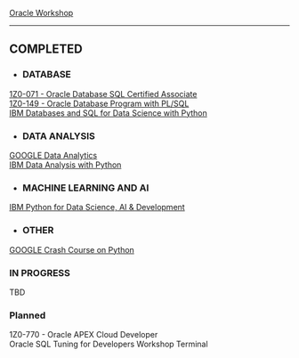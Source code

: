 [Oracle Workshop](https://mylearn.oracle.com/ou/home)

---

## COMPLETED
* ### DATABASE  
[1Z0-071 - Oracle Database SQL Certified Associate](https://catalog-education.oracle.com/pls/certview/sharebadge?id=932D2892E212E77523990F76C9348190BBFF781AFC744FB59D6282116A838CE0)  
[1Z0-149 - Oracle Database Program with PL/SQL](https://catalog-education.oracle.com/pls/certview/sharebadge?id=06F0DDA47A4041B86E78F364E42697CF9E94B18F500FF061D41F72A5A3751E2F)  
[IBM Databases and SQL for Data Science with Python](https://www.coursera.org/account/accomplishments/verify/DX3WS2EKPG4X)

* ### DATA ANALYSIS  
[GOOGLE Data Analytics](https://www.coursera.org/account/accomplishments/professional-cert/FBBMDEZJQMS2)  
[IBM Data Analysis with Python](https://www.coursera.org/account/accomplishments/verify/4RAFQVR6DU2H)

* ### MACHINE LEARNING AND AI  
[IBM Python for Data Science, AI & Development](https://www.coursera.org/account/accomplishments/verify/UJPP3DXW2HDW)

* ### OTHER  
[GOOGLE Crash Course on Python](https://www.coursera.org/account/accomplishments/verify/UJPP3DXW2HDW)

### IN PROGRESS
TBD

### Planned
1Z0-770 - Oracle APEX Cloud Developer  
Oracle SQL Tuning for Developers Workshop
Terminal
